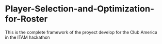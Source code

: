 # Player-Selection-and-Optimization-for-Roster
This is the complete framework of the proyect develop for the Club America in the ITAM hackathon
